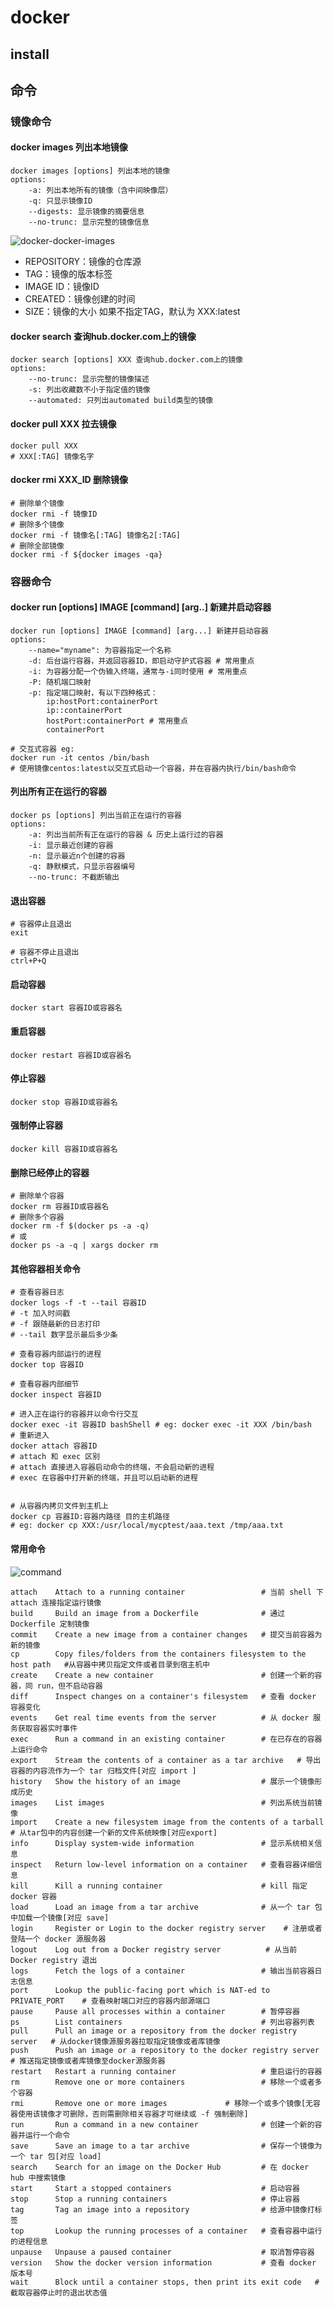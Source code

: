 # docker

## install

## 命令

### 镜像命令

#### docker images 列出本地镜像
```shell
docker images [options] 列出本地的镜像
options:
	-a: 列出本地所有的镜像（含中间映像层）
	-q: 只显示镜像ID
	--digests: 显示镜像的摘要信息
	--no-trunc: 显示完整的镜像信息
```
![docker-docker-images](https://taye-1255887752.cos.ap-chengdu.myqcloud.com/markdown/docker-docker-images.png)
- REPOSITORY：镜像的仓库源
- TAG：镜像的版本标签
- IMAGE ID：镜像ID
- CREATED：镜像创建的时间
- SIZE：镜像的大小
如果不指定TAG，默认为 XXX:latest

#### docker search 查询hub.docker.com上的镜像
```shell
docker search [options] XXX 查询hub.docker.com上的镜像
options:
	--no-trunc: 显示完整的镜像描述
	-s: 列出收藏数不小于指定值的镜像
	--automated: 只列出automated build类型的镜像
```

#### docker pull XXX 拉去镜像

```shell
docker pull XXX
# XXX[:TAG] 镜像名字
```

#### docker rmi XXX_ID 删除镜像

```shell
# 删除单个镜像
docker rmi -f 镜像ID
# 删除多个镜像
docker rmi -f 镜像名[:TAG] 镜像名2[:TAG]
# 删除全部镜像
docker rmi -f ${docker images -qa}
```

### 容器命令

#### docker run [options] IMAGE [command] [arg..] 新建并启动容器

```shell
docker run [options] IMAGE [command] [arg...] 新建并启动容器
options:
	--name="myname": 为容器指定一个名称
	-d: 后台运行容器，并返回容器ID，即启动守护式容器 # 常用重点
	-i: 为容器分配一个伪输入终端，通常与-i同时使用 # 常用重点
	-P: 随机端口映射
	-p: 指定端口映射，有以下四种格式：
		ip:hostPort:containerPort
		ip::containerPort
		hostPort:containerPort # 常用重点
		containerPort
		
# 交互式容器 eg:
docker run -it centos /bin/bash
# 使用镜像centos:latest以交互式启动一个容器，并在容器内执行/bin/bash命令
```

#### 列出所有正在运行的容器

```shell
docker ps [options] 列出当前正在运行的容器
options:
	-a: 列出当前所有正在运行的容器 & 历史上运行过的容器
	-i: 显示最近创建的容器
	-n: 显示最近n个创建的容器
	-q: 静默模式，只显示容器编号
	--no-trunc: 不截断输出
```

#### 退出容器

```shell
# 容器停止且退出
exit

# 容器不停止且退出
ctrl+P+Q
```

#### 启动容器

```shell
docker start 容器ID或容器名
```

#### 重启容器

```shell
docker restart 容器ID或容器名
```

#### 停止容器

```shell
docker stop 容器ID或容器名
```

#### 强制停止容器

```shell
docker kill 容器ID或容器名
```

#### 删除已经停止的容器

```shell
# 删除单个容器
docker rm 容器ID或容器名
# 删除多个容器
docker rm -f $(docker ps -a -q)
# 或
docker ps -a -q | xargs docker rm
```

#### 其他容器相关命令

```shell
# 查看容器日志
docker logs -f -t --tail 容器ID
# -t 加入时间戳
# -f 跟随最新的日志打印
# --tail 数字显示最后多少条

# 查看容器内部运行的进程
docker top 容器ID

# 查看容器内部细节
docker inspect 容器ID

# 进入正在运行的容器并以命令行交互
docker exec -it 容器ID bashShell # eg: docker exec -it XXX /bin/bash
# 重新进入
docker attach 容器ID
# attach 和 exec 区别
# attach 直接进入容器启动命令的终端，不会启动新的进程
# exec 在容器中打开新的终端，并且可以启动新的进程


# 从容器内拷贝文件到主机上
docker cp 容器ID:容器内路径 目的主机路径
# eg: docker cp XXX:/usr/local/mycptest/aaa.text /tmp/aaa.txt
```

#### 常用命令

![command](https://taye-1255887752.cos.ap-chengdu.myqcloud.com/markdown/docker-command.png)

```shell
attach    Attach to a running container                 # 当前 shell 下 attach 连接指定运行镜像
build     Build an image from a Dockerfile              # 通过 Dockerfile 定制镜像
commit    Create a new image from a container changes   # 提交当前容器为新的镜像
cp        Copy files/folders from the containers filesystem to the host path   #从容器中拷贝指定文件或者目录到宿主机中
create    Create a new container                        # 创建一个新的容器，同 run，但不启动容器
diff      Inspect changes on a container's filesystem   # 查看 docker 容器变化
events    Get real time events from the server          # 从 docker 服务获取容器实时事件
exec      Run a command in an existing container        # 在已存在的容器上运行命令
export    Stream the contents of a container as a tar archive   # 导出容器的内容流作为一个 tar 归档文件[对应 import ]
history   Show the history of an image                  # 展示一个镜像形成历史
images    List images                                   # 列出系统当前镜像
import    Create a new filesystem image from the contents of a tarball # 从tar包中的内容创建一个新的文件系统映像[对应export]
info      Display system-wide information               # 显示系统相关信息
inspect   Return low-level information on a container   # 查看容器详细信息
kill      Kill a running container                      # kill 指定 docker 容器
load      Load an image from a tar archive              # 从一个 tar 包中加载一个镜像[对应 save]
login     Register or Login to the docker registry server    # 注册或者登陆一个 docker 源服务器
logout    Log out from a Docker registry server          # 从当前 Docker registry 退出
logs      Fetch the logs of a container                 # 输出当前容器日志信息
port      Lookup the public-facing port which is NAT-ed to PRIVATE_PORT    # 查看映射端口对应的容器内部源端口
pause     Pause all processes within a container        # 暂停容器
ps        List containers                               # 列出容器列表
pull      Pull an image or a repository from the docker registry server   # 从docker镜像源服务器拉取指定镜像或者库镜像
push      Push an image or a repository to the docker registry server    # 推送指定镜像或者库镜像至docker源服务器
restart   Restart a running container                   # 重启运行的容器
rm        Remove one or more containers                 # 移除一个或者多个容器
rmi       Remove one or more images             # 移除一个或多个镜像[无容器使用该镜像才可删除，否则需删除相关容器才可继续或 -f 强制删除]
run       Run a command in a new container              # 创建一个新的容器并运行一个命令
save      Save an image to a tar archive                # 保存一个镜像为一个 tar 包[对应 load]
search    Search for an image on the Docker Hub         # 在 docker hub 中搜索镜像
start     Start a stopped containers                    # 启动容器
stop      Stop a running containers                     # 停止容器
tag       Tag an image into a repository                # 给源中镜像打标签
top       Lookup the running processes of a container   # 查看容器中运行的进程信息
unpause   Unpause a paused container                    # 取消暂停容器
version   Show the docker version information           # 查看 docker 版本号
wait      Block until a container stops, then print its exit code   # 截取容器停止时的退出状态值
```

